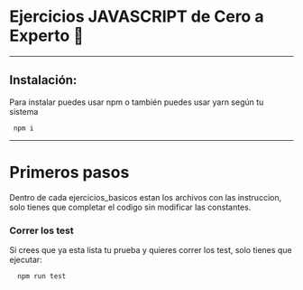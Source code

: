 
# Ejercicios JAVASCRIPT de Cero a Experto 🚀
---

## Instalación: 
  
Para instalar puedes usar npm o también puedes usar yarn según tu sistema

 ````
  npm i
 ````

---

# Primeros pasos

Dentro de cada ejercicios_basicos estan los archivos con las instruccion, 
solo tienes que completar el codigo sin modificar las constantes. 


### Correr los test
Si crees que ya esta lista tu prueba y quieres correr los test, solo tienes que ejecutar: 

````
  npm run test
````